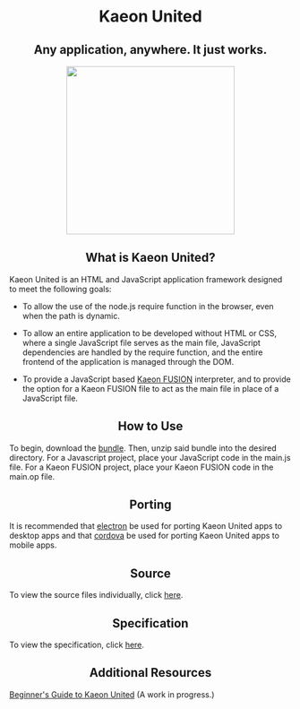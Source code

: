 <h1 align="center">Kaeon United</h1>
<h2 align="center">Any application, anywhere. It just works.</h2>

<p align="center">
	<img src="https://quiksite.com/wp-content/uploads/2016/09/Javascript-Square.png" width="300px" height="300px"/>
</p>

<h2 align="center">What is Kaeon United?</h2>

Kaeon United is an HTML and JavaScript application framework designed to meet the following goals:

* To allow the use of the node.js require function in the browser,
even when the path is dynamic.

* To allow an entire application to be developed without HTML or CSS,
where a single JavaScript file serves as the main file,
JavaScript dependencies are handled by the require function,
and the entire frontend of the application is managed through the DOM.

* To provide a JavaScript based [Kaeon FUSION](https://github.com/Gallery-of-Kaeon/Kaeon-FUSION/blob/master/README.md) interpreter,
and to provide the option for a Kaeon FUSION file to act as the main file in place of a JavaScript file.

<h2 align="center">How to Use</h2>

To begin, download the [bundle](https://github.com/Gallery-of-Kaeon/Kaeon-United/raw/master/Kaeon%20United/Bundle/Kaeon%20United.zip).
Then,
unzip said bundle into the desired directory.
For a Javascript project,
place your JavaScript code in the main.js file.
For a Kaeon FUSION project,
place your Kaeon FUSION code in the main.op file.

<h2 align="center">Porting</h2>

It is recommended that [electron](https://electronjs.org/) be used for porting Kaeon United apps to desktop apps and that [cordova](https://cordova.apache.org/) be used for porting Kaeon United apps to mobile apps.

<!-- <h2 align="center">Notes for Javascript Projects</h2> -->

<h2 align="center">Source</h2>

To view the source files individually,
click [here](https://github.com/Gallery-of-Kaeon/Kaeon-JS/tree/master/Kaeon%20United/Source).

<h2 align="center">Specification</h2>

To view the specification,
click [here](https://github.com/Gallery-of-Kaeon/Kaeon-JS/tree/master/Kaeon%20United/Specification/Kaeon%20United.op).

<h2 align="center">Additional Resources</h2>

[Beginner's Guide to Kaeon United](https://github.com/Gallery-of-Kaeon/Kaeon-United/blob/master/Kaeon%20United/Resources/Beginner's%20Guide%20to%20Kaeon%20United.txt) (A work in progress.)